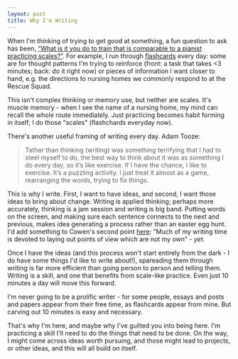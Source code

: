 ```yaml
---
layout: post
title: Why I'm Writing
---
```


When I'm thinking of trying to get good at something, a fun question to ask has been, [“What is it you do to train that is comparable to a pianist practicing scales?”][like-scales]. For example, I run through [flashcards][anki] every day: some are for thought patterns I'm trying to reinforce (front: a task that takes <3 minutes; back: do it right now) or pieces of information I want closer to hand, e.g. the directions to nursing homes we commonly respond to at the Rescue Squad. 

This isn't complex thinking or memory use, but neither are scales. It's muscle memory - when I see the name of a nursing home, my mind can recall the whole route immediately. Just practicing becomes habit forming in itself; I do those "scales" (flashchards everyday now).

There's another useful framing of writing every day. Adam Tooze:
> Tather than thinking (writing) was something terrifying that I had to steel myself to do, the best way to think about it was as something I do every day, so it’s like exercise. If I have the chance, I like to exercise. It’s a puzzling activity. I just treat it almost as a game, rearranging the words, trying to fix things.

This is why I write. First, I want to have ideas, and second, I want those ideas to bring about change. Writing is applied thinking; perhaps more accurately, thinking is a jam session and writing is big band. Putting words on the screen, and making sure each sentence connects to the next and previous, makes idea generating a process rather than an easter egg hunt. I'd add something to Cowen's second point [here][writing-everyday]: "Much of my writing time is devoted to laying out points of view which are not my own" - <i>yet</i>.

Once I have the ideas (and this process won't start entirely from the dark - I do have some things I'd like to write about!), spareading them through writing is far more efficient than going person to person and telling them. Writing is a skill, and one that benefits from scale-like practice. Even just 10 minutes a day will move this forward. 

I'm never going to be a prolific writer - for some people, essays and posts and papers appear from their free time, as flashcards appear from mine. But carving out 10 minutes is easy and necessary. 

That's why I'm here, and maybe why I've guilted you into being here. I'm practicing a skill I'll need to do the things that need to be done. On the way, I might come across ideas worth pursuing, and those might lead to projects, or other ideas, and this will all build on itself. 







[like-scales]: https://marginalrevolution.com/marginalrevolution/2019/07/learn-like-an-athlete-knowledge-workers-should-train.html
[anki]: http://ankiweb.net/
[writing-everyday]: https://marginalrevolution.com/marginalrevolution/2019/07/how-i-practice-at-what-i-do.html
